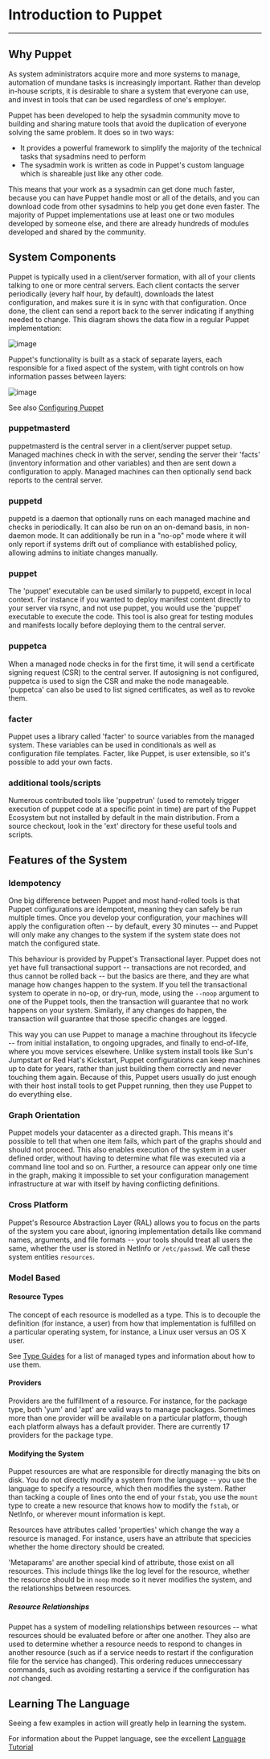 Introduction to Puppet
======================

* * *

Why Puppet
----------

As system administrators acquire more and more systems to manage, automation
of mundane tasks is increasingly important.  Rather than develop in-house
scripts, it is desirable to share a system that everyone can use, and invest
in tools that can be used regardless of one's employer.

Puppet has been developed to help the sysadmin community move to
building and sharing mature tools that avoid the duplication of
everyone solving the same problem. It does so in two ways:

-   It provides a powerful framework to simplify the majority of
    the technical tasks that sysadmins need to perform
-   The sysadmin work is written as code in Puppet's custom
    language which is shareable just like any other code.

This means that your work as a sysadmin can get done much faster,
because you can have Puppet handle most or all of the details, and
you can download code from other sysadmins to help you get done
even faster. The majority of Puppet implementations use at least
one or two modules developed by someone else, and there are already
hundreds of modules developed and shared by the community.

System Components
-----------------

Puppet is typically used in a client/server formation, with all
of your clients talking to one or more central servers. Each client
contacts the server periodically (every half hour, by default),
downloads the latest configuration, and makes sure it is in sync with
that configuration.  Once done, the client can send a report back to the
server indicating if anything needed to change. This diagram shows
the data flow in a regular Puppet implementation:

![image](http://reductivelabs.com/images/Puppet_Star.png)

Puppet's functionality is built as a stack of separate layers, each
responsible for a fixed aspect of the system, with tight controls
on how information passes between layers:

![image](http://reductivelabs.com/images/Puppet_Layers.png)

See also [Configuring Puppet](/guides/configuring.html)

### puppetmasterd

puppetmasterd is the central server in a client/server puppet setup.
Managed machines check in with the server, sending the server their
'facts' (inventory information and other variables) and then are
sent down a configuration to apply.  Managed machines can then
optionally send back reports to the central server.

### puppetd

puppetd is a daemon that optionally runs on each managed machine
and checks in periodically.  It can also be run on an on-demand
basis, in non-daemon mode.   It can additionally be run in a "no-op"
mode where it will only report if systems drift out of compliance
with established policy, allowing admins to initiate changes
manually.

### puppet

The 'puppet' executable can be used similarly to puppetd, except
in local context.  For instance if you wanted to deploy manifest
content directly to your server via rsync, and not use puppet,
you would use the 'puppet' executable to execute the code.  This tool
is also great for testing modules and manifests locally before
deploying them to the central server.

### puppetca

When a managed node checks in for the first time, it will send
a certificate signing request (CSR) to the central server.  If
autosigning is not configured, puppetca is used to sign the CSR
and make the node manageable.  'puppetca' can also be used
to list signed certificates, as well as to revoke them.

### facter

Puppet uses a library called 'facter' to source variables
from the managed system.   These variables can be used in conditionals
as well as configuration file templates.  Facter, like Puppet,
is user extensible, so it's possible to add your own facts.

### additional tools/scripts

Numerous contributed tools like 'puppetrun' (used
to remotely trigger execution of puppet code at a specific point in time)
are part of the Puppet Ecosystem but not installed by default in the main
distribution.  From a source checkout, look in the 'ext' directory
for these useful tools and scripts.

Features of the System
----------------------

### Idempotency

One big difference between Puppet and most hand-rolled tools is
that Puppet configurations are idempotent, meaning they can safely
be run multiple times. Once you develop your configuration, your
machines will apply the configuration often -- by default, every 30
minutes -- and Puppet will only make any changes to the system if
the system state does not match the configured state.

This behaviour is provided by Puppet's Transactional layer. Puppet
does not yet have full transactional support -- transactions are
not recorded, and thus cannot be rolled back -- but the basics are
there, and they are what manage how changes happen to the system.
If you tell the transactional system to operate in no-op, or
dry-run, mode, using the `--noop` argument to one of the Puppet
tools, then the transaction will guarantee that no work happens on
your system. Similarly, if any changes do happen, the transaction
will guarantee that those specific changes are logged.

This way you can use Puppet to manage a machine throughout its
lifecycle -- from initial installation, to ongoing upgrades, and
finally to end-of-life, where you move services elsewhere. Unlike
system install tools like Sun's Jumpstart or Red Hat's Kickstart,
Puppet configurations can keep machines up to date for years,
rather than just building them correctly and never touching them
again. Because of this, Puppet users usually do just enough with
their host install tools to get Puppet running, then they use
Puppet to do everything else.

### Graph Orientation

Puppet models your datacenter as a directed graph.  This means
it's possible to tell that when one item fails, which part of the
graphs should and should not proceed.  This also enables execution
of the system in a user defined order, without having to determine
what file was executed via a command line tool and so on.  Further,
a resource can appear only one time in the graph, making it impossible
to set your configuration management infrastructure at war with itself
by having conflicting definitions.

### Cross Platform

Puppet's Resource Abstraction Layer (RAL) allows you to focus on the parts of the system
you care about, ignoring implementation details like command
names, arguments, and file formats -- your tools should treat all
users the same, whether the user is stored in NetInfo or
`/etc/passwd`.  We call these system entities
`resources`.

### Model Based

#### Resource Types

The concept of each resource is modelled as a type.   This is to
decouple the definition (for instance, a user) from how
that implementation is fulfilled on a particular operating system,
for instance, a Linux user versus an OS X user.

See [Type Guides](/guides/types/) for a list of managed types
and information about how to use them.

#### Providers

Providers are the fulfillment of a resource.  For instance, for
the package type, both 'yum' and 'apt' are valid ways to manage
packages.  Sometimes more than one provider will be available
on a particular platform, though each platform always has
a default provider.  There are currently 17 providers
for the package type.

#### Modifying the System

Puppet resources are what are responsible for directly managing the
bits on disk. You do not directly modify a system from the language
-- you use the language to specify a resource, which then
modifies the system.   Rather than tacking a couple of lines onto
the end of your `fstab`, you use the `mount` type to create a new
resource that knows how to modify the `fstab`, or NetInfo, or
wherever mount information is kept.

Resources have attributes called 'properties' which change
the way a resource is managed.  For instance, users have an
attribute that specicies whether the home directory should
be created.

'Metaparams' are another special kind of attribute, those exist on 
all resources.  This include things like
the log level for the resource, whether the resource should be in
`noop` mode so it never modifies the system, and the relationships
between resources.

##### Resource Relationships

Puppet has a system of modelling relationships between resources
-- what resources should be evaluated before or after one another.
They also are used to determine whether a resource needs to respond to changes in
another resource (such as if a service needs to restart if the configuration
file for the service has changed).  This ordering reduces unneccessary commands, 
such as avoiding restarting a service
if the configuration has *not* changed.

Learning The Language
---------------------

Seeing a few examples in action will greatly help in learning the system.

For information about the Puppet language, see the excellent
[Language Tutorial](/guides/language_tutorial.html)


